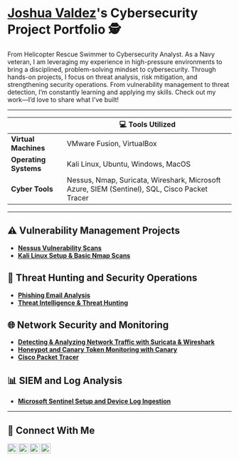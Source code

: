 # <a href="https://www.linkedin.com/in/joshua-valdez-0a7838225/">Joshua Valdez</a>'s Cybersecurity Project Portfolio 🕵️

From Helicopter Rescue Swimmer to Cybersecurity Analyst. As a Navy veteran, I am leveraging my experience in high-pressure environments to bring a disciplined, problem-solving mindset to cybersecurity. Through hands-on projects, I focus on threat analysis, risk mitigation, and strengthening security operations. From vulnerability management to threat detection, I’m constantly learning and applying my skills. Check out my work—I’d love to share what I’ve built!

<hr/>

|         | **💻 Tools Utilized**                 |
|----------------------|----------------------------|
| **Virtual Machines** | VMware Fusion, VirtualBox  |
| **Operating Systems** | Kali Linux, Ubuntu, Windows, MacOS           |
| **Cyber Tools**      | Nessus,  Nmap, Suricata, Wireshark, Microsoft Azure, SIEM (Sentinel), SQL, Cisco Packet Tracer        |


<hr/>

## ⚠️ Vulnerability Management Projects

- **[Nessus Vulnerability Scans](https://docs.google.com/document/d/1srt9hNC5VrDa_mtjc6PZN42VgMgcYpOT/edit)**
- **[Kali Linux Setup & Basic Nmap Scans](https://docs.google.com/document/d/1PSQ2FoZdAB669A0mWbZqNrj1Y6paNR5m/edit)**

## 🚨 Threat Hunting and Security Operations

- **[Phishing Email Analysis](https://github.com/j0shValdez/Phishing-Email-Analysis)**
- **[Threat Intelligence & Threat Hunting](https://docs.google.com/document/d/1IoiZBV-ClmjSRGRbmkKzyGQEUuffZR4v/edit)**

## 🌐 Network Security and Monitoring

- **[Detecting & Analyzing Network Traffic with Suricata & Wireshark](https://docs.google.com/document/d/15bZ1Mfmz_QanTrW_1e0h-duRnurirLiA/edit?usp=sharing&ouid=115319670264390990759&rtpof=true&sd=true)**
- **[Honeypot and Canary Token Monitoring with Canary](https://docs.google.com/document/d/1MDT6vGJfDG09EpX7qUeNsjBO1l4dFs23/edit?usp=sharing&ouid=115319670264390990759&rtpof=true&sd=true)**
- **[Cisco Packet Tracer](https://docs.google.com/document/d/1YlmR-E2Rpg6PQunUZQQ6TH7DZ-pGwILt/edit?usp=sharing&ouid=115319670264390990759&rtpof=true&sd=true)**

## 📊 SIEM and Log Analysis

- **[Microsoft Sentinel Setup and Device Log Ingestion](https://docs.google.com/document/d/11WRHF9-UaAFIDd7Vyjbgo-X6pBZY751b/edit?usp=sharing&ouid=115319670264390990759&rtpof=true&sd=true)**

<hr/>

## 🤳 Connect With Me

[<img align="left" alt="___________ | YouTube" width="22px" src="https://cdn.jsdelivr.net/npm/simple-icons@v3/icons/youtube.svg" />][youtube]
[<img align="left" alt="___________ | Twitter" width="22px" src="https://cdn.jsdelivr.net/npm/simple-icons@v3/icons/twitter.svg" />][twitter]
[<img align="left" alt="___________ | LinkedIn" width="22px" src="https://cdn.jsdelivr.net/npm/simple-icons@v3/icons/linkedin.svg" />][linkedin]
[<img align="left" alt="___________ | Instagram" width="22px" src="https://cdn.jsdelivr.net/npm/simple-icons@v3/icons/instagram.svg" />][instagram]

[twitter]: https://twitter.com/___________
[youtube]: https://www.youtube.com/c/___________
[instagram]: https://www.instagram.com/___________
[linkedin]: https://linkedin.com/in/joshua-valdez-0a7838225/

<!--
<img width="35" alt="image" src="https://github.com/user-attachments/assets/2f41c7cd-5ea8-4475-b451-a37161b6c3fb"> 
<img width="35" alt="image" src="https://github.com/user-attachments/assets/77649969-9910-4994-8b96-74a116cfb2a8">
-->
